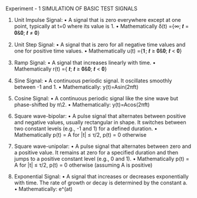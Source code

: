 Experiment - 1
SIMULATION OF BASIC TEST SIGNALS

1. Unit Impulse Signal:
• A signal that is zero everywhere except at one point, typically at t=0 where its value is 1.
• Mathematically δ(t) ={∞; 𝒕 = 𝟎&𝟎; 𝒕 ≠ 𝟎}

2. Unit Step Signal:
• A signal that is zero for all negative time values and one for positive time values.
• Mathematically u(t) ={𝟏; 𝒕 ≥ 𝟎&𝟎; 𝒕 < 𝟎}

3. Ramp Signal:
• A signal that increases linearly with time.
• Mathematically r(t) ={ 𝒕; 𝒕 ≥ 𝟎&𝟎; 𝒕 < 𝟎}

4. Sine Signal:
• A continuous periodic signal. It oscillates smoothly between -1 and 1.
• Mathematically: y(t)=Asin(2πft)

5. Cosine Signal:
• A continuous periodic signal like the sine wave but phase-shifted by π\2.
• Mathematically: y(t)=Acos(2πft)

6. Square wave-bipolar:
• A pulse signal that alternates between positive and negative values, usually rectangular in 
shape. It switches between two constant levels (e.g., -1 and 1) for a defined duration.
• Mathematically p(t) = A for |t| ≤ τ/2, p(t) = 0 otherwise

7. Square wave-unipolar:
• A pulse signal that alternates between zero and a positive value. It remains at zero for a specified 
duration and then jumps to a positive constant level (e.g., 0 and 1).
• Mathematically p(t) = A for |t| ≤ τ/2, p(t) = 0 otherwise (assuming A is positive)

8. Exponential Signal:
• A signal that increases or decreases exponentially with time. The rate of growth or decay is 
determined by the constant a.
• Mathematically: e^(at)


